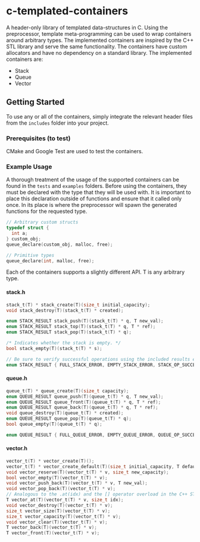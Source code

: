 # c-templated-containers

A header-only library of templated data-structures in C. Using the preprocessor, template meta-programming can be used to wrap containers around arbitrary types.
The implemented containers are inspired by the C++ STL library and serve the same functionality. The containers have custom allocators and have no dependency on a standard library. The implemented containers are:
* Stack
* Queue
* Vector

## Getting Started

To use any or all of the containers, simply integrate the relevant header files from the `includes` folder into your project.

### Prerequisites (to test)

CMake and Google Test are used to test the containers.


### Example Usage

A thorough treatment of the usage of the supported containers can be found in the `tests` and `examples` folders.
Before using the containers, they must be declared with the type that they will be used with. It is important to place this declaration outside of functions and ensure that it called only once.
In its place is where the preprocessor will spawn the generated functions for the requested type.

```c
// Arbitrary custom structs
typedef struct {
  int a;
} custom_obj;
queue_declare(custom_obj, malloc, free);

// Primitive types
queue_declare(int, malloc, free);
```

Each of the containers supports a slightly different API.
T is any arbitrary type.

#### stack.h
```c
stack_t(T) * stack_create(T)(size_t initial_capacity);
void stack_destroy(T)(stack_t(T) * created);

enum STACK_RESULT stack_push(T)(stack_t(T) * q, T new_val);
enum STACK_RESULT stack_top(T)(stack_t(T) * q, T * ref);
enum STACK_RESULT stack_pop(T)(stack_t(T) * q);

/* Indicates whether the stack is empty. */
bool stack_empty(T)(stack_t(T) * s);

// Be sure to verify successful operations using the included results enum.
enum STACK_RESULT { FULL_STACK_ERROR, EMPTY_STACK_ERROR, STACK_OP_SUCCESS };
```

#### queue.h
```c
queue_t(T) * queue_create(T)(size_t capacity);
enum QUEUE_RESULT queue_push(T)(queue_t(T) * q, T new_val);
enum QUEUE_RESULT queue_front(T)(queue_t(T) * q, T * ref);
enum QUEUE_RESULT queue_back(T)(queue_t(T) * q, T * ref);
void queue_destroy(T)(queue_t(T) * created);
enum QUEUE_RESULT queue_pop(T)(queue_t(T) * q);
bool queue_empty(T)(queue_t(T) * q);

enum QUEUE_RESULT { FULL_QUEUE_ERROR, EMPTY_QUEUE_ERROR, QUEUE_OP_SUCCESS };
```

#### vector.h
```c
vector_t(T) * vector_create(T)();
vector_t(T) * vector_create_default(T)(size_t initial_capacity, T default_val);
void vector_reserve(T)(vector_t(T) * v, size_t new_capacity);
bool vector_empty(T)(vector_t(T) * v);
void vector_push_back(T)(vector_t(T) * v, T new_val);
void vector_pop_back(T)(vector_t(T) * v);
// Analogous to the .at(idx) and the [] operator overload in the C++ STL
T vector_at(T)(vector_t(T) * v, size_t idx);
void vector_destroy(T)(vector_t(T) * v);
size_t vector_size(T)(vector_t(T) * v);
size_t vector_capacity(T)(vector_t(T) * v);
void vector_clear(T)(vector_t(T) * v);
T vector_back(T)(vector_t(T) * v);
T vector_front(T)(vector_t(T) * v);
```

